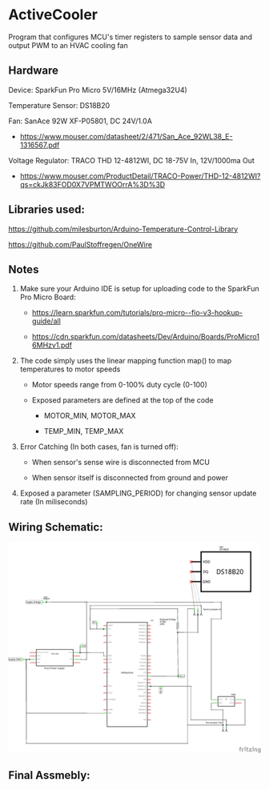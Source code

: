 # ActiveCooler

Program that configures MCU's timer registers to sample sensor data and output PWM to an HVAC cooling fan

## Hardware
Device: SparkFun Pro Micro 5V/16MHz (Atmega32U4)

Temperature Sensor: DS18B20

Fan: SanAce 92W XF-P05801, DC 24V/1.0A

- https://www.mouser.com/datasheet/2/471/San_Ace_92WL38_E-1316567.pdf

Voltage Regulator: TRACO THD 12-4812WI, DC 18-75V In, 12V/1000ma Out

- https://www.mouser.com/ProductDetail/TRACO-Power/THD-12-4812WI?qs=ckJk83FOD0X7VPMTWOOrrA%3D%3D 

## Libraries used:
https://github.com/milesburton/Arduino-Temperature-Control-Library

https://github.com/PaulStoffregen/OneWire

## Notes
1. Make sure your Arduino IDE is setup for uploading code to the SparkFun Pro Micro Board:

    - https://learn.sparkfun.com/tutorials/pro-micro--fio-v3-hookup-guide/all

    - https://cdn.sparkfun.com/datasheets/Dev/Arduino/Boards/ProMicro16MHzv1.pdf

2. The code simply uses the linear mapping function map() to map temperatures to motor speeds
    
    - Motor speeds range from 0-100% duty cycle (0-100)

    - Exposed parameters are defined at the top of the code

        - MOTOR_MIN, MOTOR_MAX

        - TEMP_MIN, TEMP_MAX

3. Error Catching (In both cases, fan is turned off):

    - When sensor's sense wire is disconnected from MCU

    - When sensor itself is disconnected from ground and power

4. Exposed a parameter (SAMPLING_PERIOD) for changing sensor update rate (In miliseconds)

## Wiring Schematic:
![alt text](cooler_schem.png "Wiring Guide")


## Final Assmebly:



